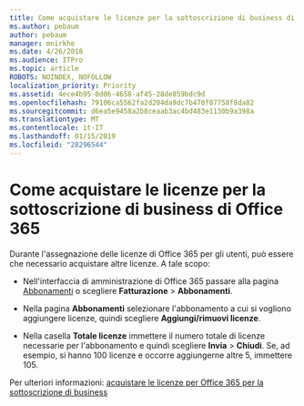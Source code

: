 ```yaml
---
title: Come acquistare le licenze per la sottoscrizione di business di Office 365
ms.author: pebaum
author: pebaum
manager: mnirkhe
ms.date: 4/26/2018
ms.audience: ITPro
ms.topic: article
ROBOTS: NOINDEX, NOFOLLOW
localization_priority: Priority
ms.assetid: 4ece4b95-0d06-4658-af45-28de859bdc9d
ms.openlocfilehash: 79106ca5562fa2d204da9dc7b470f07758f8da82
ms.sourcegitcommit: d6ea5e9458a2b8ceaab3ac4bd483e1130b9a398a
ms.translationtype: MT
ms.contentlocale: it-IT
ms.lasthandoff: 01/15/2019
ms.locfileid: "28296544"
---
```

# <a name="how-to-buy-licenses-for-your-office-365-business-subscription"></a>Come acquistare le licenze per la sottoscrizione di business di Office 365

Durante l'assegnazione delle licenze di Office 365 per gli utenti, può essere che necessario acquistare altre licenze. A tale scopo:
  
- Nell'interfaccia di amministrazione di Office 365 passare alla pagina [Abbonamenti]( https://go.microsoft.com/fwlink/p/?linkid=842054) o scegliere **Fatturazione** \> **Abbonamenti**.
    
- Nella pagina **Abbonamenti** selezionare l'abbonamento a cui si vogliono aggiungere licenze, quindi scegliere **Aggiungi/rimuovi licenze**.
    
- Nella casella **Totale licenze** immettere il numero totale di licenze necessarie per l'abbonamento e quindi scegliere **Invia** \> **Chiudi**. Se, ad esempio, si hanno 100 licenze e occorre aggiungerne altre 5, immettere 105.
    
Per ulteriori informazioni: [acquistare le licenze per Office 365 per la sottoscrizione di business](https://support.office.com/article/36081d8d-b3fa-4948-8c34-e217bba825e1)
  


